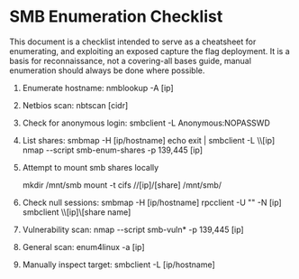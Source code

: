 # SMB Enumeration Checklist

This document is a checklist intended to serve as a cheatsheet for enumerating, and exploiting
an exposed capture the flag deployment. It is a basis for reconnaissance, not a covering-all 
bases guide, manual enumeration should always be done where possible.

1. Enumerate hostname:
	nmblookup -A [ip]  

2. Netbios scan:
	nbtscan [cidr]

3. Check for anonymous login:
	smbclient -L 
	Anonymous:NOPASSWD

3. List shares:
	smbmap -H [ip/hostname]
	echo exit | smbclient -L \\\\[ip]
	nmap --script smb-enum-shares -p 139,445 [ip]

4. Attempt to mount smb shares locally 

	mkdir /mnt/smb
	mount -t cifs //[ip]/[share] /mnt/smb/

4. Check null sessions:
	smbmap -H [ip/hostname]
	rpcclient -U "" -N [ip]
	smbclient \\\\[ip]\\[share name]

5. Vulnerability scan:
	nmap --script smb-vuln* -p 139,445 [ip]

6. General scan:
	enum4linux -a [ip]

7. Manually inspect target:
	smbclient -L [ip/hostname]
